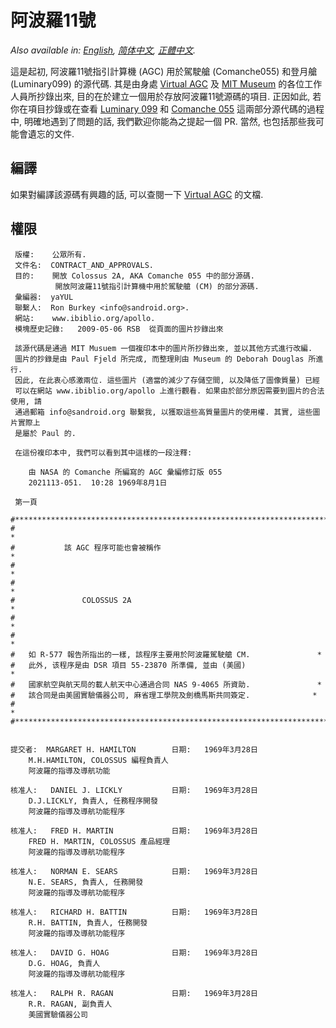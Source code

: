 阿波羅11號
=========

*Also available in: [English](README.md), [简体中文](README.zh_cn.md), [正體中文](README.zh_tw.md).*

這是起初, 阿波羅11號指引計算機 (AGC) 用於駕駛艙 (Comanche055) 和登月艙 (Luminary099) 的源代碼. 其是由身處 [Virtual AGC](http://www.ibiblio.org/apollo/) 及 [MIT Museum](http://web.mit.edu/museum/) 的各位工作人員所抄錄出來, 目的在於建立一個用於存放阿波羅11號源碼的項目. 正因如此, 若你在項目抄錄或在查看 [Luminary 099](http://www.ibiblio.org/apollo/ScansForConversion/Luminary099/) 和 [Comanche 055](http://www.ibiblio.org/apollo/ScansForConversion/Comanche055/) 這兩部分源代碼的過程中, 明確地遇到了問題的話, 我們歡迎你能為之提起一個 PR. 當然, 也包括那些我可能會遺忘的文件.

## 編譯

如果對編譯該源碼有興趣的話, 可以查閱一下 [Virtual AGC](https://github.com/rburkey2005/virtualagc) 的文檔.

## 權限

     版權:    公眾所有.
     文件名:  CONTRACT_AND_APPROVALS.
     目的:    開放 Colossus 2A, AKA Comanche 055 中的部分源碼.
              開放阿波羅11號指引計算機中用於駕駛艙 (CM) 的部分源碼.
     彙編器:  yaYUL
     聯繫人:  Ron Burkey <info@sandroid.org>.
     網站:    www.ibiblio.org/apollo.
     模塊歷史記錄:   2009-05-06 RSB  從頁面的圖片抄錄出來

     該源代碼是通過 MIT Musuem 一個複印本中的圖片所抄錄出來, 並以其他方式進行改編.
     圖片的抄錄是由 Paul Fjeld 所完成, 而整理則由 Museum 的 Deborah Douglas 所進行.
     因此, 在此衷心感激兩位. 這些圖片 (適當的減少了存儲空間, 以及降低了圖像質量) 已經
     可以在網站 www.ibiblio.org/apollo 上進行觀看. 如果由於部分原因需要到圖片的合法使用, 請
     通過郵箱 info@sandroid.org 聯繫我, 以獲取這些高質量圖片的使用權. 其實, 這些圖片實際上
     是屬於 Paul 的.

     在這份複印本中, 我們可以看到其中這樣的一段注釋:

        由 NASA 的 Comanche 所編寫的 AGC 彙編修訂版 055
        2021113-051.  10:28 1969年8月1日

     第一頁

    #************************************************************************
    #                                                                       *
    #           該 AGC 程序可能也會被稱作                                     *
    #                                                                       *
    #                                                                       *
    #               COLOSSUS 2A                                             *
    #                                                                       *
    #                                                                       *
    #   如 R-577 報告所指出的一樣, 該程序主要用於阿波羅駕駛艙 CM.               *
    #   此外, 该程序是由 DSR 項目 55-23870 所準備, 並由 (美國)                 *
    #   國家航空與航天局的載人航天中心通過合同 NAS 9-4065 所資助.               *
    #   該合同是由美國實驗儀器公司, 麻省理工學院及劍橋馬斯共同簽定.              *
    #                                                                       *
    #************************************************************************


    提交者:  MARGARET H. HAMILTON        日期:   1969年3月28日
        M.H.HAMILTON, COLOSSUS 編程負責人
        阿波羅的指導及導航功能

    核准人:   DANIEL J. LICKLY           日期:   1969年3月28日
        D.J.LICKLY, 負責人, 任務程序開發
        阿波羅的指導及導航功能程序

    核准人:   FRED H. MARTIN             日期:   1969年3月28日
        FRED H. MARTIN, COLOSSUS 產品經理
        阿波羅的指導及導航功能程序

    核准人:   NORMAN E. SEARS            日期:   1969年3月28日
        N.E. SEARS, 負責人, 任務開發
        阿波羅的指導及導航功能程序

    核准人:   RICHARD H. BATTIN          日期:   1969年3月28日
        R.H. BATTIN, 負責人, 任務開發
        阿波羅的指導及導航功能程序

    核准人:   DAVID G. HOAG              日期:   1969年3月28日
        D.G. HOAG, 負責人
        阿波羅的指導及導航功能程序

    核准人:   RALPH R. RAGAN             日期:   1969年3月28日
        R.R. RAGAN, 副負責人
        美國實驗儀器公司
